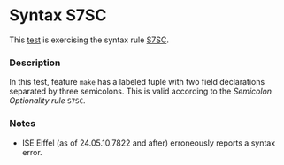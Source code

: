 # Syntax S7SC

This [test](.) is exercising the syntax rule [S7SC](../Readme.md).

### Description

In this test, feature `make` has a labeled tuple with two field declarations separated by three semicolons. This is valid according to the *Semicolon Optionality rule* `S7SC`.

### Notes

* ISE Eiffel (as of 24.05.10.7822 and after) erroneously reports a syntax error.
